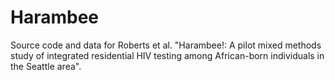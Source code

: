 # Harambee
Source code and data for Roberts et al. "Harambee!: A pilot mixed methods study of integrated residential HIV testing among African-born individuals in the Seattle area".
